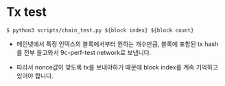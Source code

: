 # Tx test

`$ python3 scripts/chain_test.py ${block index} ${block count}`

 - 메인넷에서 특정 인덱스의 블록에서부터 원하는 개수만큼, 블록에 포함된 tx hash를 전부 들고와서 9c-perf-test network로 보냅니다.

 - 따라서 nonce값이 맞도록 tx를 보내야하기 때문에 block index를 계속 기억하고 있어야 합니다.
